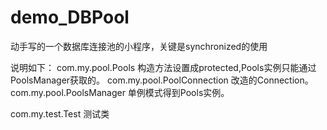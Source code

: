 # demo_DBPool
动手写的一个数据库连接池的小程序，关键是synchronized的使用



说明如下：
com.my.pool.Pools 构造方法设置成protected,Pools实例只能通过PoolsManager获取的。
com.my.pool.PoolConnection 改造的Connection。
com.my.pool.PoolsManager 单例模式得到Pools实例。

com.my.test.Test 测试类
